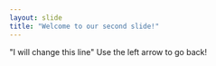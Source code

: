 ```yaml
---
layout: slide
title: "Welcome to our second slide!"
---
```

"I will change this line"
Use the left arrow to go back!
